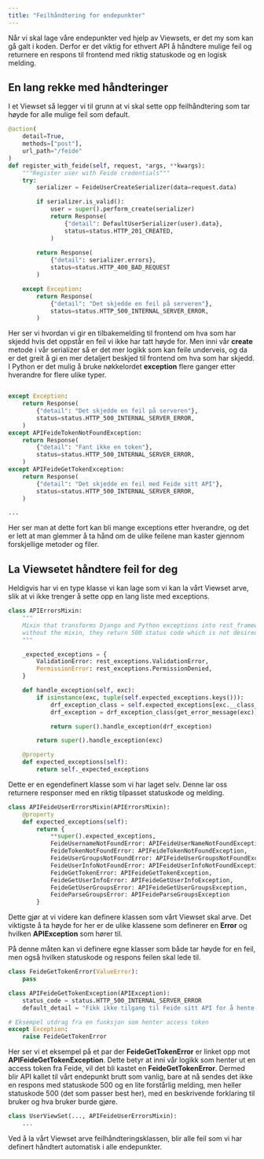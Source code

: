 ```yaml
---
title: "Feilhåndtering for endepunkter"
---
```


Når vi skal lage våre endepunkter ved hjelp av Viewsets, er det my som kan gå galt i koden. Derfor er det viktig for ethvert API å håndtere mulige feil og returnere en respons til frontend med riktig statuskode og en logisk melding.

## En lang rekke med håndteringer
I et Viewset så legger vi til grunn at vi skal sette opp feilhåndtering som tar høyde for alle mulige feil som default.

```python
@action(
    detail=True,
    methods=["post"],
    url_path="/feide"
)
def register_with_feide(self, request, *args, **kwargs):
    """Register user with Feide credentials"""
    try:
        serializer = FeideUserCreateSerializer(data=request.data)

        if serializer.is_valid():
            user = super().perform_create(serializer)
            return Response(
                {"detail": DefaultUserSerializer(user).data},
                status=status.HTTP_201_CREATED,
            )
        
        return Response(
            {"detail": serializer.errors},
            status=status.HTTP_400_BAD_REQUEST
        )

    except Exception:
        return Response(
            {"detail": "Det skjedde en feil på serveren"},
            status=status.HTTP_500_INTERNAL_SERVER_ERROR,
        )
```

Her ser vi hvordan vi gir en tilbakemelding til frontend om hva som har skjedd hvis det oppstår en feil vi ikke har tatt høyde for. Men inni vår **create** metode i vår serializer så er det mer logikk som kan feile underveis, og da er det greit å gi en mer detaljert beskjed til frontend om hva som har skjedd. I Python er det mulig å bruke nøkkelordet **exception** flere ganger etter hverandre for flere ulike typer.

```python

except Exception:
    return Response(
        {"detail": "Det skjedde en feil på serveren"},
        status=status.HTTP_500_INTERNAL_SERVER_ERROR,
    )
except APIFeideTokenNotFoundException:
    return Response(
        {"detail": "Fant ikke en token"},
        status=status.HTTP_500_INTERNAL_SERVER_ERROR,
    )
except APIFeideGetTokenException:
    return Response(
        {"detail": "Det skjedde en feil med Feide sitt API"},
        status=status.HTTP_500_INTERNAL_SERVER_ERROR,
    )

...
```

Her ser man at dette fort kan bli mange exceptions etter hverandre, og det er lett at man glemmer å ta hånd om de ulike feilene man kaster gjennom forskjellige metoder og filer.

## La Viewsetet håndtere feil for deg
Heldigvis har vi en type klasse vi kan lage som vi kan la vårt Viewset arve, slik at vi ikke trenger å sette opp en lang liste med exceptions.

```python
class APIErrorsMixin:
    """
    Mixin that transforms Django and Python exceptions into rest_framework ones.
    without the mixin, they return 500 status code which is not desired.
    """

    _expected_exceptions = {
        ValidationError: rest_exceptions.ValidationError,
        PermissionError: rest_exceptions.PermissionDenied,
    }

    def handle_exception(self, exc):
        if isinstance(exc, tuple(self.expected_exceptions.keys())):
            drf_exception_class = self.expected_exceptions[exc.__class__]
            drf_exception = drf_exception_class(get_error_message(exc))

            return super().handle_exception(drf_exception)

        return super().handle_exception(exc)

    @property
    def expected_exceptions(self):
        return self._expected_exceptions
```

Dette er en egendefinert klasse som vi har laget selv. Denne lar oss returnere responser med en riktig tilpasset statuskode og melding.

```python
class APIFeideUserErrorsMixin(APIErrorsMixin):
    @property
    def expected_exceptions(self):
        return {
            **super().expected_exceptions,
            FeideUsernameNotFoundError: APIFeideUserNameNotFoundException,
            FeideTokenNotFoundError: APIFeideTokenNotFoundException,
            FeideUserGroupsNotFoundError: APIFeideUserGroupsNotFoundException,
            FeideUserInfoNotFoundError: APIFeideUserInfoNotFoundException,
            FeideGetTokenError: APIFeideGetTokenException,
            FeideGetUserInfoError: APIFeideGetUserInfoException,
            FeideGetUserGroupsError: APIFeideGetUserGroupsException,
            FeideParseGroupsError: APIFeideParseGroupsException
        }
```

Dette gjør at vi videre kan definere klassen som vårt Viewset skal arve. Det viktigste å ta høyde for her er de ulike klassene som definerer en **Error** og hvilken **APIException** som hører til.

På denne måten kan vi definere egne klasser som både tar høyde for en feil, men også hvilken statuskode og respons feilen skal lede til.

```python
class FeideGetTokenError(ValueError):
    pass

class APIFeideGetTokenException(APIException):
    status_code = status.HTTP_500_INTERNAL_SERVER_ERROR
    default_detail = "Fikk ikke tilgang til Feide sitt API for å hente ut din token. Prøv igjen eller registrer deg manuelt."

# Eksempel utdrag fra en funksjon som henter access token
except Exception:
    raise FeideGetTokenError
```

Her ser vi et eksempel på et par der **FeideGetTokenError** er linket opp mot **APIFeideGetTokenException**. Dette betyr at inni vår logikk som henter ut en access token fra Feide, vil det bli kastet en **FeideGetTokenError**. Dermed blir API kallet til vårt endepunkt brutt som vanlig, bare at nå sendes det ikke en respons med statuskode 500 og en lite forstårlig melding, men heller statuskode 500 (det som passer best her), med en beskrivende forklaring til bruker og hva bruker burde gjøre.

```python
class UserViewSet(..., APIFeideUserErrorsMixin):
    ...
```

Ved å la vårt Viewset arve feilhåndteringsklassen, blir alle feil som vi har definert håndtert automatisk i alle endepunkter.